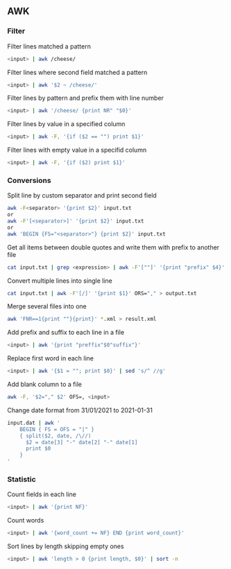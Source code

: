 ## AWK

### Filter

Filter lines matched a pattern
```bash
<input> | awk /cheese/
```

Filter lines where second field matched a pattern
```bash
<input> | awk '$2 ~ /cheese/'
```

Filter lines by pattern and prefix them with line number
```bash
<input> | awk '/cheese/ {print NR" "$0}'
```

Filter lines by value in a specified column
```bash
<input> | awk -F, '{if ($2 == "") print $1}'
```

Filter lines with empty value in a specifid column
```bash
<input> | awk -F, '{if ($2) print $1}'
```

### Conversions

Split line by custom separator and print second field
```bash
awk -F<separator> '{print $2}' input.txt
or
awk -F'[<separator>]' '{print $2}' input.txt
or
awk 'BEGIN {FS="<separator>"} {print $2}' input.txt
```

Get all items between double quotes and write them with prefix to another file
```bash
cat input.txt | grep <expression> | awk -F'[""]' '{print "prefix" $4}' >> output.txt
```

Convert multiple lines into single line
```bash
cat input.txt | awk -F'[/]' '{print $1}' ORS="," > output.txt
```

Merge several files into one
```bash
awk 'FNR==1{print ""}{print}' *.xml > result.xml
```

Add prefix and suffix to each line in a file
```bash
<input> | awk '{print "preffix"$0"suffix"}'
```

Replace first word in each line
```bash
<input> | awk '{$1 = ""; print $0}' | sed 's/^ //g'
```

Add blank column to a file
```bash
awk -F, '$2="," $2' OFS=, <input>
```

Change date format from 31/01/2021 to 2021-01-31
```bash
input.dat | awk '
    BEGIN { FS = OFS = "|" } 
    { split($2, date, /\//)
      $2 = date[3] "-" date[2] "-" date[1]
      print $0 
    }
'
```

### Statistic

Count fields in each line
```bash
<input> | awk '{print NF}'
```

Count words 
```bash
<input> | awk '{word_count += NF} END {print word_count}'
```

Sort lines by length skipping empty ones
```bash
<input> | awk 'length > 0 {print length, $0}' | sort -n
```

